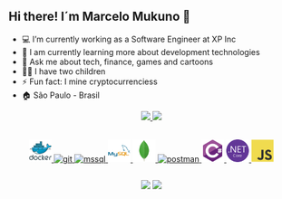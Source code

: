 <div>
  <h2>Hi there! I´m Marcelo Mukuno  👋</h2>
    <div align="left" style="display: inline_block">
      <ul>
          <li> 💻 I’m currently working as a Software Engineer at XP Inc </li>
          <li> 🌱 I am currently learning more about development technologies </li>
          <li> 💬 Ask me about tech, finance, games and cartoons </li>
          <li> 👨‍👧 I have two children </li>
          <li> ⚡ Fun fact: I mine cryptocurrenciess </li>
          <li> 🏠 São Paulo - Brasil </li>
      </ul>
    </div>
</div>

<div align="center" style="display: inline_block">
<a href="https://github.com/marceloeidimukuno">
<img height="180em" src="https://github-readme-stats.vercel.app/api?username=marceloeidimukuno&theme=tokyonight&show_icons=true&include_all_commits=true&count_private=true">
<img height="180em" src="https://github-readme-stats.vercel.app/api/top-langs/?username=marceloeidimukuno&layout=compact&theme=tokyonight&langs_count=16">
</div>
 
<div align="center" style="display: inline_block"><br>
   <p> 
     <img src="https://raw.githubusercontent.com/devicons/devicon/master/icons/docker/docker-original-wordmark.svg" alt="docker" width="40" height="40"/> <img src="https://www.vectorlogo.zone/logos/git-scm/git-scm-icon.svg" alt="git" width="40" height="40"/> <img src="https://www.svgrepo.com/show/303229/microsoft-sql-server-logo.svg" alt="mssql" width="40" height="40"/> <img src="https://raw.githubusercontent.com/devicons/devicon/master/icons/mysql/mysql-original-wordmark.svg" alt="mysql" width="40" height="40"/> <img src="https://raw.githubusercontent.com/devicons/devicon/master/icons/mongodb/mongodb-original.svg" alt="mongodb" width="40" height="40"/> <img src="https://www.vectorlogo.zone/logos/getpostman/getpostman-icon.svg" alt="postman" width="40" height="40"/> <img src="https://raw.githubusercontent.com/devicons/devicon/master/icons/csharp/csharp-original.svg" alt="csharp" width="40" height="40"/> <img src="https://raw.githubusercontent.com/devicons/devicon/master/icons/dotnetcore/dotnetcore-original.svg" alt="csharp" width="40" height="40"/> <img src="https://raw.githubusercontent.com/devicons/devicon/master/icons/javascript/javascript-original.svg" alt="csharp" width="40" height="40"/> 
   </p>
  


  ##
  
</div>
 
 
<div> 
<p align="center"> 
<a href="https://www.linkedin.com/in/marcelomukuno/" target="_blank"><img src="https://img.shields.io/badge/-LinkedIn-%230077B5?style=for-the-badge&logo=linkedin&logoColor=white" target="_blank"></a> 
<a href = "mailto:marceloeidi@gmail.com"><img src="https://img.shields.io/badge/Gmail-D14836?style=for-the-badge&logo=gmail&logoColor=white"></a>
  </p>
</div>
  
